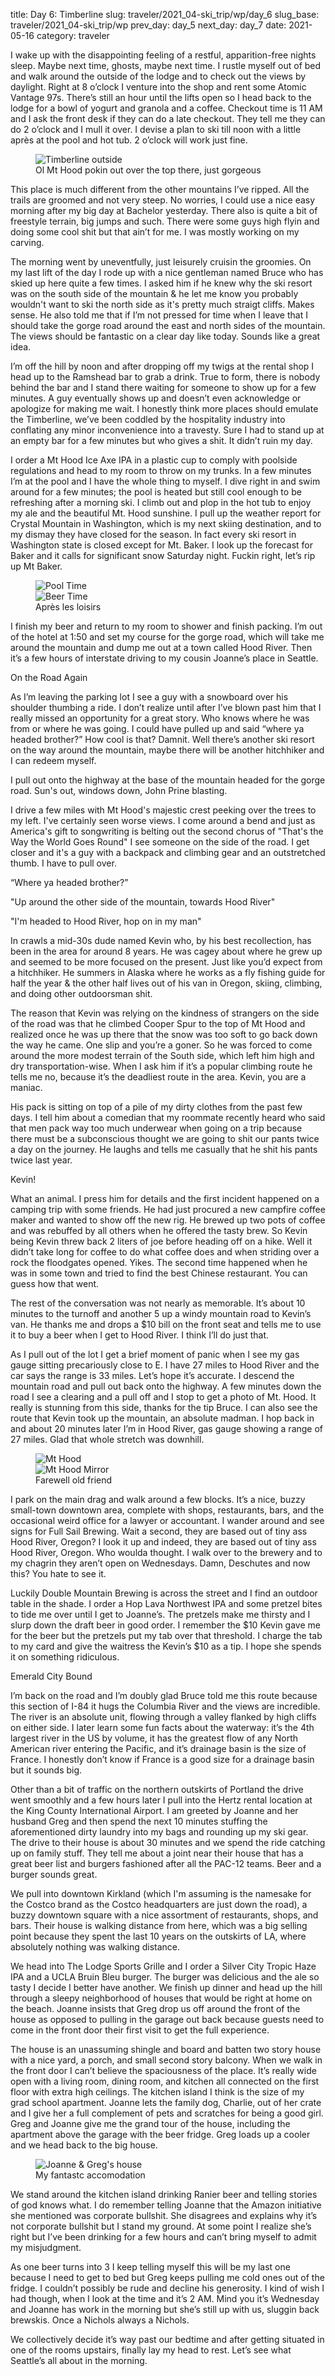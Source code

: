 title: Day 6: Timberline
slug: traveler/2021_04-ski_trip/wp/day_6
slug_base: traveler/2021_04-ski_trip/wp
prev_day: day_5
next_day: day_7
date: 2021-05-16
category: traveler

I wake up with the disappointing feeling of a restful, apparition-free nights sleep. Maybe next time, ghosts, maybe next time. I rustle myself out of bed and walk around the outside of the lodge and to check out the views by daylight. Right at 8 o’clock I venture into the shop and rent some Atomic Vantage 97s. There’s still an hour until the lifts open so I head back to the lodge for a bowl of yogurt and granola and a coffee. Checkout time is 11 AM and I ask the front desk if they can do a late checkout. They tell me they can do 2 o’clock and I mull it over. I devise a plan to ski till noon with a little après at the pool and hot tub. 2 o’clock will work just fine.

<figure class="figure">
  <div class="row">
    <img class="figure-img img-fluid" src="/theme/images/timberline_outside.jpg" alt="Timberline outside">
  </div>
  <figcaption class="figure-caption">Ol Mt Hood pokin out over the top there, just gorgeous</figcaption>
</figure>

This place is much different from the other mountains I’ve ripped. All the trails are groomed and not very steep. No worries, I could use a nice easy morning after my big day at Bachelor yesterday. There also is quite a bit of freestyle terrain, big jumps and such. There were some guys high flyin and doing some cool shit but that ain’t for me. I was mostly working on my carving.

The morning went by uneventfully, just leisurely cruisin the groomies. On my last lift of the day I rode up with a nice gentleman named Bruce who has skied up here quite a few times. I asked him if he knew why the ski resort was on the south side of the mountain & he let me know you probably wouldn't want to ski the north side as it's pretty much straigt cliffs. Makes sense. He also told me that if I’m not pressed for time when I leave that I should take the gorge road around the east and north sides of the mountain.  The views should be fantastic on a clear day like today. Sounds like a great idea.

I’m off the hill by noon and after dropping off my twigs at the rental shop I head up to the Ramshead bar to grab a drink. True to form, there is nobody behind the bar and I stand there waiting for someone to show up for a few minutes. A guy eventually shows up and doesn’t even acknowledge or apologize for making me wait. I honestly think more places should emulate the Timberline, we’ve been coddled by the hospitality industry into conflating any minor inconvenience into a travesty. Sure I had to stand up at an empty bar for a few minutes but who gives a shit. It didn’t ruin my day.

I order a Mt Hood Ice Axe IPA in a plastic cup to comply with poolside regulations and head to my room to throw on my trunks. In a few minutes I’m at the pool and I have the whole thing to myself. I dive right in and swim around for a few minutes; the pool is heated but still cool enough to be refreshing after a morning ski. I climb out and plop in the hot tub to enjoy my ale and the beautiful Mt. Hood sunshine. I pull up the weather report for Crystal Mountain in Washington, which is my next skiing destination, and to my dismay they have closed for the season. In fact every ski resort in Washington state is closed except for Mt. Baker. I look up the forecast for Baker and it calls for significant snow Saturday night. Fuckin right, let’s rip up Mt Baker.

<figure class="figure">
  <div class="row">
    <img class="figure-img img-fluid" src="/theme/images/timber_pool.jpg" alt="Pool Time">
  </div>
  <div class="row">
    <img class="figure-img img-fluid" src="/theme/images/timber_beer.jpg" alt="Beer Time">
  </div>
  <figcaption class="figure-caption">Après les loisirs</figcaption>
</figure>

I finish my beer and return to my room to shower and finish packing. I’m out of the hotel at 1:50 and set my course for the gorge road, which will take me around the mountain and dump me out at a town called Hood River. Then it’s a few hours of interstate driving to my cousin Joanne’s place in Seattle.

<p class="article-subheader">On the Road Again</p>

As I’m leaving the parking lot I see a guy with a snowboard over his shoulder thumbing a ride. I don’t realize until after I’ve blown past him that I really missed an opportunity for a great story. Who knows where he was from or where he was going. I could have pulled up and said “where ya headed brother?” How cool is that? Damnit. Well there’s another ski resort on the way around the mountain, maybe there will be another hitchhiker and I can redeem myself.

I pull out onto the highway at the base of the mountain headed for the gorge road. Sun's out, windows down, John Prine blasting.

I drive a few miles with Mt Hood's majestic crest peeking over the trees to my left. I've certainly seen worse views. I come around a bend and just as America's gift to songwriting is belting out the second chorus of "That's the Way the World Goes Round" I see someone on the side of the road. I get closer and it's a guy with a backpack and climbing gear and an outstretched thumb. I have to pull over.

“Where ya headed brother?”

"Up around the other side of the mountain, towards Hood River"

"I'm headed to Hood River, hop on in my man"

In crawls a mid-30s dude named Kevin who, by his best recollection, has been in the area for around 8 years. He was cagey about where he grew up and seemed to be more focused on the present. Just like you’d expect from a hitchhiker. He summers in Alaska where he works as a fly fishing guide for half the year & the other half lives out of his van in Oregon, skiing, climbing, and doing other outdoorsman shit.

The reason that Kevin was relying on the kindness of strangers on the side of the road was that he climbed Cooper Spur to the top of Mt Hood and realized once he was up there that the snow was too soft to go back down the way he came. One slip and you’re a goner. So he was forced to come around the more modest terrain of the South side, which left him high and dry transportation-wise. When I ask him if it’s a popular climbing route he tells me no, because it’s the deadliest route in the area. Kevin, you are a maniac.

His pack is sitting on top of a pile of my dirty clothes from the past few days. I tell him about a comedian that my roommate recently heard who said that men pack way too much underwear when going on a trip because there must be a subconscious thought we are going to shit our pants twice a day on the journey. He laughs and tells me casually that he shit his pants twice last year.

Kevin!

What an animal. I press him for details and the first incident happened on a camping trip with some friends. He had just procured a new campfire coffee maker and wanted to show off the new rig. He brewed up two pots of coffee and was rebuffed by all others when he offered the tasty brew. So Kevin being Kevin threw back 2 liters of joe before heading off on a hike. Well it didn’t take long for coffee to do what coffee does and when striding over a rock the floodgates opened. Yikes. The second time happened when he was in some town and tried to find the best Chinese restaurant. You can guess how that went.

The rest of the conversation was not nearly as memorable. It’s about 10 minutes to the turnoff and another 5 up a windy mountain road to Kevin’s van. He thanks me and drops a $10 bill on the front seat and tells me to use it to buy a beer when I get to Hood River. I think I’ll do just that.

As I pull out of the lot I get a brief moment of panic when I see my gas gauge sitting precariously close to E. I have 27 miles to Hood River and the car says the range is 33 miles. Let’s hope it’s accurate. I descend the mountain road and pull out back onto the highway. A few minutes down the road I see a clearing and a pull off and I stop to get a photo of Mt. Hood. It really is stunning from this side, thanks for the tip Bruce. I can also see the route that Kevin took up the mountain, an absolute madman. I hop back in and about 20 minutes later I’m in Hood River, gas gauge showing a range of 27 miles. Glad that whole stretch was downhill.

<figure class="figure">
  <div class="row">
    <img class="figure-img img-fluid" src="/theme/images/mt_hood.jpg" alt="Mt Hood">
  </div>
  <div class="row">
    <img class="figure-img img-fluid" src="/theme/images/mt_hood_mirror.jpg" alt="Mt Hood Mirror">
  </div>
  <figcaption class="figure-caption">Farewell old friend</figcaption>
</figure>

I park on the main drag and walk around a few blocks. It’s a nice, buzzy small-town downtown area, complete with shops, restaurants, bars, and the occasional weird office for a lawyer or accountant. I wander around and see signs for Full Sail Brewing. Wait a second, they are based out of tiny ass Hood River, Oregon? I look it up and indeed, they are based out of tiny ass Hood River, Oregon. Who woulda thought. I walk over to the brewery and to my chagrin they aren’t open on Wednesdays. Damn, Deschutes and now this? You hate to see it.

Luckily Double Mountain Brewing is across the street and I find an outdoor table in the shade. I order a Hop Lava Northwest IPA and some pretzel bites to tide me over until I get to Joanne’s. The pretzels make me thirsty and I slurp down the draft beer in good order. I remember the $10 Kevin gave me for the beer but the pretzels put my tab over that threshold. I charge the tab to my card and give the waitress the Kevin’s $10 as a tip. I hope she spends it on something ridiculous.

<p class="article-subheader">Emerald City Bound</p>

I’m back on the road and I’m doubly glad Bruce told me this route because this section of I-84 it hugs the Columbia River and the views are incredible. The river is an absolute unit, flowing through a valley flanked by high cliffs on either side. I later learn some fun facts about the waterway: it’s the 4th largest river in the US by volume, it has the greatest flow of any North American river entering the Pacific, and it’s drainage basin is the size of France. I honestly don’t know if France is a good size for a drainage basin but it sounds big.

Other than a bit of traffic on the northern outskirts of Portland the drive went smoothly and a few hours later I pull into the Hertz rental location at the King County International Airport. I am greeted by Joanne and her husband Greg and then spend the next 10 minutes stuffing the aforementioned dirty laundry into my bags and rounding up my ski gear. The drive to their house is about 30 minutes and we spend the ride catching up on family stuff. They tell me about a joint near their house that has a great beer list and burgers fashioned after all the PAC-12 teams. Beer and a burger sounds great.

We pull into downtown Kirkland (which I'm assuming is the namesake for the Costco brand as the Costco headquarters are just down the road), a buzzy downtown square with a nice assortment of restaurants, shops, and bars. Their house is walking distance from here, which was a big selling point because they spent the last 10 years on the outskirts of LA, where absolutely nothing was walking distance.

We head into The Lodge Sports Grille and I order a Silver City Tropic Haze IPA and a UCLA Bruin Bleu burger. The burger was delicious and the ale so tasty I decide I better have another. We finish up dinner and head up the hill through a sleepy neighborhood of houses that would be right at home on the beach. Joanne insists that Greg drop us off around the front of the house as opposed to pulling in the garage out back because guests need to come in the front door their first visit to get the full experience.

The house is an unassuming shingle and board and batten two story house with a nice yard, a porch, and small second story balcony. When we walk in the front door I can’t believe the spaciousness of the place. It’s really wide open with a living room, dining room, and kitchen all connected on the first floor with extra high ceilings. The kitchen island I think is the size of my grad school apartment. Joanne lets the family dog, Charlie, out of her crate and I give her a full complement of pets and scratches for being a good girl. Greg and Joanne give me the grand tour of the house, including the apartment above the garage with the beer fridge. Greg loads up a cooler and we head back to the big house.

<figure class="figure">
  <div class="row">
    <img class="figure-img img-fluid" src="/theme/images/jos_house.jpg" alt="Joanne & Greg's house">
  </div>
  <figcaption class="figure-caption">My fantastc accomodation</figcaption>
</figure>

We stand around the kitchen island drinking Ranier beer and telling stories of god knows what. I do remember telling Joanne that the Amazon initiative she mentioned was corporate bullshit. She disagrees and explains why it’s not corporate bullshit but I stand my ground. At some point I realize she’s right but I’ve been drinking for a few hours and can’t bring myself to admit my misjudgment.

As one beer turns into 3 I keep telling myself this will be my last one because I need to get to bed but Greg keeps pulling me cold ones out of the fridge. I couldn’t possibly be rude and decline his generosity. I kind of wish I had though, when I look at the time and it’s 2 AM. Mind you it’s Wednesday and Joanne has work in the morning but she’s still up with us, sluggin back brewskis. Once a Nichols always a Nichols.

We collectively decide it’s way past our bedtime and after getting situated in one of the rooms upstairs, finally lay my head to rest. Let’s see what Seattle’s all about in the morning.